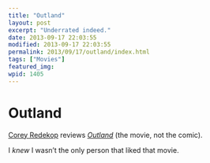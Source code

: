 ```yaml
---
title: "Outland"
layout: post
excerpt: "Underrated indeed."
date: 2013-09-17 22:03:55
modified: 2013-09-17 22:03:55
permalink: 2013/09/17/outland/index.html
tags: ["Movies"]
featured_img: 
wpid: 1405
---
```


# Outland

[Corey Redekop](http://www.coreyredekop.ca/) reviews [*Outland*](http://www.flickattack.com/2013/09/outland-1981/) (the movie, not the comic).

I *knew* I wasn’t the only person that liked that movie.